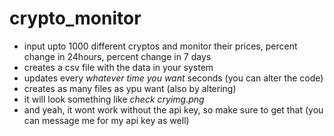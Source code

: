 # crypto_monitor
- input upto 1000 different cryptos and monitor their prices, percent change in 24hours, percent change in 7 days
- creates a csv file with the data in your system
- updates every *whatever time you want* seconds (you can alter the code)
- creates as many files as ypu want (also by altering)
- it will look something like *check cryimg.png*
- and yeah, it wont work without the api key, so make sure to get that (you can message me for my api key as well)

